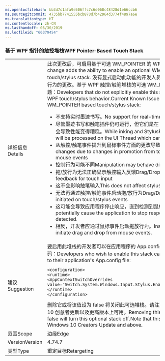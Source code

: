 ```yaml
---
ms.openlocfilehash: bb3d7c1afa9e506ffc7c6d068c48428d1e66ccb6
ms.sourcegitcommit: 4735bb7741555bcb870d7b42964d3774f4897a6e
ms.translationtype: HT
ms.contentlocale: zh-CN
ms.lasthandoff: 05/30/2019
ms.locfileid: "66379454"
---
```

### <a name="wpf-pointer-based-touch-stack"></a><span data-ttu-id="ea4d4-101">基于 WPF 指针的触控堆栈</span><span class="sxs-lookup"><span data-stu-id="ea4d4-101">WPF Pointer-Based Touch Stack</span></span>

|   |   |
|---|---|
|<span data-ttu-id="ea4d4-102">详细信息</span><span class="sxs-lookup"><span data-stu-id="ea4d4-102">Details</span></span>|<span data-ttu-id="ea4d4-103">此次更改后，可启用基于可选 WM_POINTER 的 WPF 触控/触笔堆栈。</span><span class="sxs-lookup"><span data-stu-id="ea4d4-103">This change adds the ability to enable an optional WM_POINTER based WPF touch/stylus stack.</span></span>  <span data-ttu-id="ea4d4-104">没有显式启动此功能的开发人员应该看不到 WPF 触控/触笔行为的更改。基于 WPF 触控/触笔堆栈的可选 WM_POINTER 当前存在的已知问题：</span><span class="sxs-lookup"><span data-stu-id="ea4d4-104">Developers that do not explicitly enable this should see no change in WPF touch/stylus behavior.Current Known Issues With optional WM_POINTER based touch/stylus stack:</span></span><ul><li><span data-ttu-id="ea4d4-105">不支持实时墨迹书写。</span><span class="sxs-lookup"><span data-stu-id="ea4d4-105">No support for real-time inking.</span></span></li><li><span data-ttu-id="ea4d4-106">尽管墨迹书写和触笔插件仍可运行，但它们是在 UI 线程上进行处理，这可能会导致性能变得糟糕。</span><span class="sxs-lookup"><span data-stu-id="ea4d4-106">While inking and StylusPlugins will still work, they will be processed on the UI Thread which can lead to poor performance.</span></span></li><li><span data-ttu-id="ea4d4-107">从触控/触笔事件提升到鼠标事件方面的更改导致行为发生变化</span><span class="sxs-lookup"><span data-stu-id="ea4d4-107">Behavioral changes due to changes in promotion from touch/stylus events to mouse events</span></span></li><li><span data-ttu-id="ea4d4-108">控制行为可能不同</span><span class="sxs-lookup"><span data-stu-id="ea4d4-108">Manipulation may behave differently</span></span></li><li><span data-ttu-id="ea4d4-109">拖/放行为无法正确显示触控输入反馈</span><span class="sxs-lookup"><span data-stu-id="ea4d4-109">Drag/Drop will not show appropriate feedback for touch input</span></span></li><li><span data-ttu-id="ea4d4-110">这不会影响触笔输入</span><span class="sxs-lookup"><span data-stu-id="ea4d4-110">This does not affect stylus input</span></span></li><li><span data-ttu-id="ea4d4-111">无法再通过触控/触笔事件启动拖/放行为</span><span class="sxs-lookup"><span data-stu-id="ea4d4-111">Drag/Drop can no longer be initiated on touch/stylus events</span></span></li><li><span data-ttu-id="ea4d4-112">这可能会导致应用程序停止响应，直到检测到鼠标输入。</span><span class="sxs-lookup"><span data-stu-id="ea4d4-112">This can potentially cause the application to stop responding until mouse input is detected.</span></span></li><li><span data-ttu-id="ea4d4-113">相反，开发者应通过鼠标事件启动拖放行为。</span><span class="sxs-lookup"><span data-stu-id="ea4d4-113">Instead, developers should initiate drag and drop from mouse events.</span></span></li></ul>|
|<span data-ttu-id="ea4d4-114">建议</span><span class="sxs-lookup"><span data-stu-id="ea4d4-114">Suggestion</span></span>|<span data-ttu-id="ea4d4-115">要启用此堆栈的开发者可以在应用程序的 App.config 文件中添加/合并下面的代码：</span><span class="sxs-lookup"><span data-stu-id="ea4d4-115">Developers who wish to enable this stack can add/merge the following to their application's App.config file:</span></span><pre><code class="lang-xml">&lt;configuration&gt;&#13;&#10;&lt;runtime&gt;&#13;&#10;&lt;AppContextSwitchOverrides value=&quot;Switch.System.Windows.Input.Stylus.EnablePointerSupport=true&quot;/&gt;&#13;&#10;&lt;/runtime&gt;&#13;&#10;&lt;/configuration&gt;&#13;&#10;</code></pre><span data-ttu-id="ea4d4-116">删除它或将该值设为 false 将关闭此可选堆栈。请注意，此堆栈仅在 Windows 10 创意者更新以及更高版本上可用。</span><span class="sxs-lookup"><span data-stu-id="ea4d4-116">Removing this or setting the value to false will turn this optional stack off.Note that this stack is available only on Windows 10 Creators Update and above.</span></span>|
|<span data-ttu-id="ea4d4-117">范围</span><span class="sxs-lookup"><span data-stu-id="ea4d4-117">Scope</span></span>|<span data-ttu-id="ea4d4-118">边缘</span><span class="sxs-lookup"><span data-stu-id="ea4d4-118">Edge</span></span>|
|<span data-ttu-id="ea4d4-119">Version</span><span class="sxs-lookup"><span data-stu-id="ea4d4-119">Version</span></span>|<span data-ttu-id="ea4d4-120">4.7</span><span class="sxs-lookup"><span data-stu-id="ea4d4-120">4.7</span></span>|
|<span data-ttu-id="ea4d4-121">类型</span><span class="sxs-lookup"><span data-stu-id="ea4d4-121">Type</span></span>|<span data-ttu-id="ea4d4-122">重定目标</span><span class="sxs-lookup"><span data-stu-id="ea4d4-122">Retargeting</span></span>|

